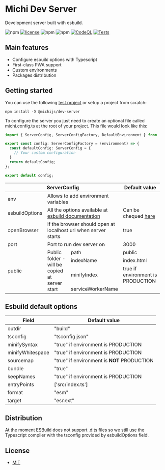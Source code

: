# Michi Dev Server
Development server built with esbuild.

![npm][version] [![license][github-license]][github-license-url] ![npm][npm-downloads] ![npm][repo-size]
  [![CodeQL](https://github.com/michijs/dev-server/actions/workflows/codeql-analysis.yml/badge.svg)](https://github.com/michijs/dev-server/actions/workflows/codeql-analysis.yml)
  [![Tests](https://github.com/michijs/dev-server/actions/workflows/tests.yml/badge.svg)](https://github.com/michijs/dev-server/actions/workflows/tests.yml)

## Main features
- Configure esbuild options with Typescript
- First-class PWA support
- Custom environments
- Packages distribution

## Getting started

You can use the following [test project](https://github.com/michijs/michijs-template) or setup a project from scratch:

    npm install -D @michijs/dev-server


To configure the server you just need to create an optional file called michi.config.ts at the root of your project. This file would look like this:

```ts
import { ServerConfig, ServerConfigFactory, DefaultEnvironment } from '@michijs/server';

export const config: ServerConfigFactory = (environment) => {
  const defaultConfig: ServerConfig = {
    // Your custom configuration
  }
  return defaultConfig;
};

export default config;
```

<table>
  <thead>
    <tr>
      <th colspan="3">ServerConfig</th>
      <th>Default value</th>
    </tr>
  </thead>
  <tbody>
    <tr>
      <td>env</td>
      <td colspan="2">Allows to add environment variables</td>
      <td></td>
    </tr>
    <tr>
      <td>esbuildOptions</td>
      <td colspan="2">All the options available at <a href="https://esbuild.github.io/plugins/#build-options">esbuild documentation</a></td>
      <td>Can be chequed <a href="#esbuild-default-options">here</a></td>
    </tr>
    <tr>
      <td>openBrowser</td>
      <td colspan="2">If the browser should open at localhost url when server starts</td>
      <td>true</td>
    </tr>
    <tr>
      <td>port</td>
      <td colspan="2">Port to run dev server on</td>
      <td>3000</td>
    </tr>
    <tr>
      <td rowspan="5">public</td>
      <td rowspan="5">Public folder - will be copied at server start</td>
      <tr>
        <td>path</td>
        <td>public</td>
      </tr>
      <tr>
        <td>indexName</td>
        <td>index.html</td>
      </tr>
      <tr>
        <td>minifyIndex</td>
        <td>true if environment is PRODUCTION</td>
      </tr>
      <tr>
        <td>serviceWorkerName</td>
        <td></td>
      </tr>
    </tr>
  </tbody>
</table>

## Esbuild default options

<table>
  <thead>
    <tr>
      <th>Field</th>
      <th>Default value</th>
    </tr>
  </thead>
  <tbody>
    <tr>
      <td>outdir</td>
      <td>"build"</td>
    </tr>
    <tr>
      <td>tsconfig</td>
      <td>"tsconfig.json"</td>
    </tr>
    <tr>
      <td>minifySyntax</td>
      <td>"true" if environment is PRODUCTION</td>
    </tr>
    <tr>
      <td>minifyWhitespace</td>
      <td>"true" if environment is PRODUCTION</td>
    </tr>
    <tr>
      <td>sourcemap</td>
      <td>"true" if environment is <b>NOT</b> PRODUCTION</td>
    </tr>
    <tr>
      <td>bundle</td>
      <td>"true"</td>
    </tr>
    <tr>
      <td>keepNames</td>
      <td>"true" if environment is PRODUCTION</td>
    </tr>
    <tr>
      <td>entryPoints</td>
      <td>['src/index.ts']</td>
    </tr>
    <tr>
      <td>format</td>
      <td>"esm"</td>
    </tr>
    <tr>
      <td>target</td>
      <td>"esnext"</td>
    </tr>
  </tbody>
</table>

## Distribution
At the moment ESBuild does not support .d.ts files so we still use the Typescript compiler with the tsconfig provided by esbuildOptions field.

## License
 - [MIT](https://github.com/michijs/dev-server/blob/master/LICENSE.md)

[repo-size]: https://img.shields.io/github/repo-size/michijs/dev-server
[npm-downloads]: https://img.shields.io/npm/dt/@michijs/dev-server
[version]: https://img.shields.io/npm/v/@michijs/dev-server
[github-license]: https://img.shields.io/github/license/michijs/dev-server
[github-license-url]: https://github.com/michijs/dev-server/blob/master/LICENSE.md
